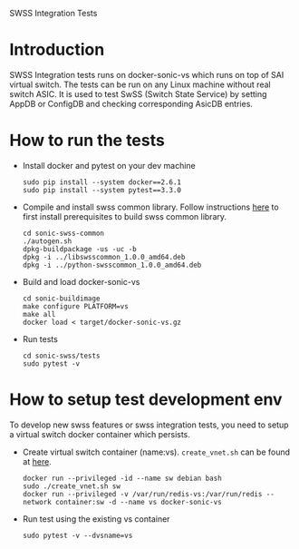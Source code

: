 SWSS Integration Tests

# Introduction

SWSS Integration tests runs on docker-sonic-vs which runs on top of SAI virtual switch. The tests can be run on any Linux machine without real switch ASIC. It is used to test SwSS (Switch State Service) by setting AppDB or ConfigDB and checking corresponding AsicDB entries.

# How to run the tests

- Install docker and pytest on your dev machine
    ```
    sudo pip install --system docker==2.6.1
    sudo pip install --system pytest==3.3.0
    ```
- Compile and install swss common library. Follow instructions [here](https://github.com/Azure/sonic-swss-common/blob/master/README.md) to first install prerequisites to build swss common library. 
    ```
    cd sonic-swss-common
    ./autogen.sh
    dpkg-buildpackage -us -uc -b
    dpkg -i ../libswsscommon_1.0.0_amd64.deb
    dpkg -i ../python-swsscommon_1.0.0_amd64.deb
    ```
- Build and load docker-sonic-vs

    ```
    cd sonic-buildimage
    make configure PLATFORM=vs
    make all
    docker load < target/docker-sonic-vs.gz
    ```

- Run tests
    
    ```
    cd sonic-swss/tests
    sudo pytest -v
    ```

# How to setup test development env

To develop new swss features or swss integration tests, you need to setup a virtual switch docker container which 
persists.

- Create virtual switch container (name:vs). ```create_vnet.sh``` can be found at [here](https://github.com/Azure/sonic-buildimage/blob/master/platform/vs/create_vnet.sh).

    ```
    docker run --privileged -id --name sw debian bash
    sudo ./create_vnet.sh sw
    docker run --privileged -v /var/run/redis-vs:/var/run/redis --network container:sw -d --name vs docker-sonic-vs
    ```

- Run test using the existing vs container

    ```
    sudo pytest -v --dvsname=vs
    ```
